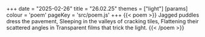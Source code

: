 +++
date = "2025-02-26"
title = "26.02.25"
themes = ["light"]
[params]
  colour = 'poem'
  pageKey = 'src/poem.js'
+++
{{< poem >}}
Jagged puddles dress the pavement,
Sleeping in the valleys of cracking tiles,
Flattening their scattered angles in
Transparent films that trick the light.
{{< /poem >}}